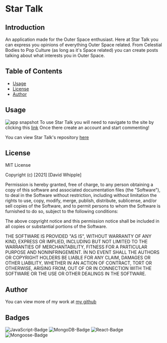 # Star Talk

## Introduction

An application made for the Outer Space enthusiast. Here at Star Talk you can express you opinions of everything Outer Space related. From Celestial Bodies to Pop Culture (as long as it's Space related) you can create posts talking about what interests you in Outer Space.

## Table of Contents

- [Usage](#usage)
- [License](#license)
- [Author](#author)

## Usage

![app snapshot](/app_snapshot/snapshot.png)
To use Star Talk you will need to navigate to the site by clicking this [link](https://obscure-woodland-80927.herokuapp.com/)
Once there create an account and start commenting!

You can view Star Talk's repository [here](https://github.com/D-Whipp/st-talk)

## License

MIT License

Copyright (c) [2021] [David Whipple]

Permission is hereby granted, free of charge, to any person obtaining a copy
of this software and associated documentation files (the "Software"), to deal
in the Software without restriction, including without limitation the rights
to use, copy, modify, merge, publish, distribute, sublicense, and/or sell
copies of the Software, and to permit persons to whom the Software is
furnished to do so, subject to the following conditions:

The above copyright notice and this permission notice shall be included in all
copies or substantial portions of the Software.

THE SOFTWARE IS PROVIDED "AS IS", WITHOUT WARRANTY OF ANY KIND, EXPRESS OR
IMPLIED, INCLUDING BUT NOT LIMITED TO THE WARRANTIES OF MERCHANTABILITY,
FITNESS FOR A PARTICULAR PURPOSE AND NONINFRINGEMENT. IN NO EVENT SHALL THE
AUTHORS OR COPYRIGHT HOLDERS BE LIABLE FOR ANY CLAIM, DAMAGES OR OTHER
LIABILITY, WHETHER IN AN ACTION OF CONTRACT, TORT OR OTHERWISE, ARISING FROM,
OUT OF OR IN CONNECTION WITH THE SOFTWARE OR THE USE OR OTHER DEALINGS IN THE
SOFTWARE.

## Author

You can view more of my work at [my github](https://github.com/D-Whipp)

## Badges

![JavaScript-Badge](https://img.shields.io/badge/Language-JavaScript-blue)
![MongoDB-Badge](https://img.shields.io/badge/Database-MongoDB-green)
![React-Badge](https://img.shields.io/badge/react-17.0.2-blue)
![Mongoose-Badge](https://img.shields.io/badge/mongoose-5.9.9-blue)